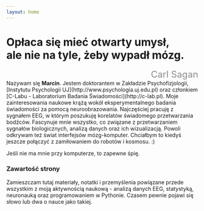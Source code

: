 ```yaml
---
layout: home
---
```

# Opłaca się mieć otwarty umysł,<br>ale nie na tyle, żeby wypadł mózg.

<div style="text-align: right; font-size: 1.5rem; color: #8c8c8c;">Carl Sagan</div>
Nazywam się <strong>Marcin</strong>.  
Jestem doktorantem w Zakładzie Psychofizjologii, [Instytutu Psychologii UJ](http://www.psychologia.uj.edu.pl) oraz członkiem [C-Labu - Laboratorium Badania Świadomości](http://c-lab.pl). Moje zainteresowania naukowe krążą wokół eksperymentalnego badania świadomości za pomocą neuroobrazowania. Najczęściej pracuję z sygnałem EEG, w którym poszukuję korelatów świadomego przetwarzania bodźców.  
Fascynuje mnie wszystko, co związane z przetwarzaniem sygnałów biologicznych, analizą danych oraz ich wizualizacją. Powoli odkrywam też świat interfejsów mózg-komputer. Chciałbym to kiedyś jeszcze połączyć z zamiłowaniem do robotów i kosmosu. :)

Jeśli nie ma mnie przy komputerze, to zapewne śpię.

### Zawartość strony
Zamieszczam tutaj materiały, notatki i przemyślenia powiązane przede wszystkim z moją aktywnością naukową - analizą danych EEG, statystyką, neuronauką oraz programowaniem w Pythonie. Czasem pewnie pojawi się słowo lub dwa o nauce jako takiej.
<span style="font-size: 2.75rem;"></span>
